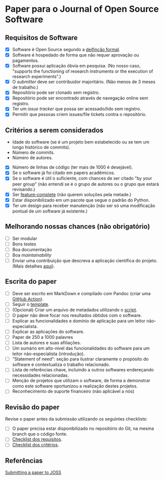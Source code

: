 # Paper para o Journal of Open Source Software

## Requisitos de Software

- [x] Software é Open Source segundo a [deifinção formal](https://opensource.org/osd).
- [x] Software é hospedado de forma que não requer aprovação ou pagamentos.
- [x] Software possui aplicação óbvia em pesquisa. (No nosso caso, "supports the functioning of research instruments or the execution of research experiments".)
- [x] O *submitter* deve ser contribuidor majoritário. (Não menos de 3 meses de trabalho.)
- [x] Repositório pode ser clonado sem registro.
- [x] Repositório pode ser encontrado através de navegação online sem registro.
- [x] Ter um *issue tracker* que possa ser acessado/lido sem registro.
- [x] Permitir que pessoas criem issues/file tickets contra o repositório.

## Critérios a serem considerados

- Idade do software (se é um projeto bem estabelecido ou se tem um longo histórico de commits).
- Número de commits.
- Número de autores.
- [x] Número de linhas de código (ter mais de 1000 é desejável).
- [x] Se o software já foi citado em papers acadêmicos.
- [x] Se o software é útil o suficiente, com chances de ser citado "by your peer group" (não entendi se é o grupo de autores ou o grupo que estará revisando.)
- [x] Ser [feature-complete](https://scrumdictionary.com/term/feature-complete/) (não querem soluções pela metade.)
- [x] Estar disponibilizado em um pacote que segue o padrão do Python.
- [x] Ter um design para receber manutenção (não ser só uma modificação pontual de um software já existente.)

## Melhorando nossas chances (não obrigatório)

- [ ] Ser modular
- [ ] Bons testes
- [ ] Boa documentação
- [ ] Boa *maintainability*
- [ ] Enviar uma contribuição que descreva a aplicação científica do projeto. (Mais detalhes [aqui](https://joss.readthedocs.io/en/latest/submitting.html#co-publication-of-science-methods-and-software)).

## Escrita do paper

- [ ] Deve ser escrito em MarkDown e compilado com Pandoc (criar uma [GitHub Action](https://joss.readthedocs.io/en/latest/submitting.html#github-action)).
- [ ] Seguir o [template](https://joss.readthedocs.io/en/latest/submitting.html#example-paper-and-bibliography).
- [ ] (Opcional) Criar um arquivo de metadados utilizando o [script](https://gist.github.com/arfon/478b2ed49e11f984d6fb).
- [ ] O paper não deve focar nos resultados obtidos com o software.
- [ ] Explicar as funcionalidades e domínio de aplicação para um leitor não-especialista.
- [ ] Explicar as aplicações do software.
- [ ] Paper de 250 a 1000 palavres
- [ ] Lista de autores e suas afiliações.
- [ ] Um sumário em alto-nivel das funcionalidades do software para um leitor não-especialista (introdução).
- [ ] "Statement of need": seção para ilustrar claramente o propósito do software e contextualiza o trabalho relacionado.
- [ ] Lista de referências chave, incluindo a outros softwares endereçando necessidades relacionadas.
- [ ] Menção de projetos que utilizam o software, de forma a demonstrar como este software oportunizou a realização destes projetos.
- [ ] Reconhecimento de suporte financeiro (não aplicável a nós)

## Revisão do paper

Revise o paper antes da submissão utilizando os seguintes checklists:

- [ ] O paper precisa estar disponibilizado no repositório do Git, na mesma branch que o código fonte.
- [ ] [Checklist dos requisitos](https://joss.readthedocs.io/en/latest/review_checklist.html).
- [ ] [Checklist dos critérios](https://joss.readthedocs.io/en/latest/review_criteria.html).

## Referências

[Submitting a paper to JOSS](https://joss.readthedocs.io/en/latest/submitting.html)
